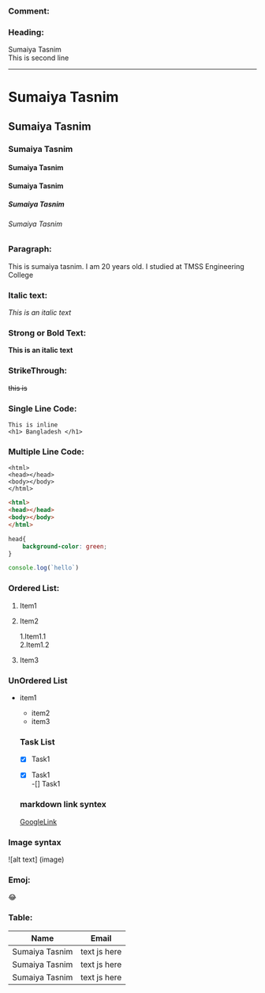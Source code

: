 ### Comment:
<!--markdown tutorial-->

### Heading:
Sumaiya Tasnim  
This is second line<hr/>
# Sumaiya Tasnim
## Sumaiya Tasnim
### Sumaiya Tasnim
#### Sumaiya Tasnim
#### Sumaiya Tasnim
##### Sumaiya Tasnim
###### Sumaiya Tasnim
### Paragraph:
<p>This is sumaiya tasnim. I am 20 years old. I studied at TMSS Engineering College</p>


  
### Italic text:
_This is an italic text_
### Strong or Bold Text:  

__This is an italic text__

### StrikeThrough:
<del>this is</del>  

### Single Line Code:

`This is inline`  
`<h1> Bangladesh </h1>`


### Multiple Line Code:

```
<html>
<head></head>
<body></body>
</html>
```


```html
<html>
<head></head>
<body></body>
</html>
```

```CSS
head{
    background-color: green;
}
```

```javascript
console.log(`hello`)
```
### Ordered List:
1. Item1
2. Item2  

    1.Item1.1  
    2.Item1.2

3. Item3

### UnOrdered List

- item1
  -  item2
  -  item3
  
  ### Task List
  -[x] Task1  
  -[x] Task1  
  -[] Task1 


   ### markdown link  syntex
   [GoogleLink](www.google.com)
  


  

 ### Image syntax
 ![alt text] (image)

 ### Emoj:

 😂

 ### Table:

 | Name | Email|
 | ----- | ------|
 |Sumaiya Tasnim | text js here |
 |Sumaiya Tasnim | text js here |
 |Sumaiya Tasnim | text js here |
 







